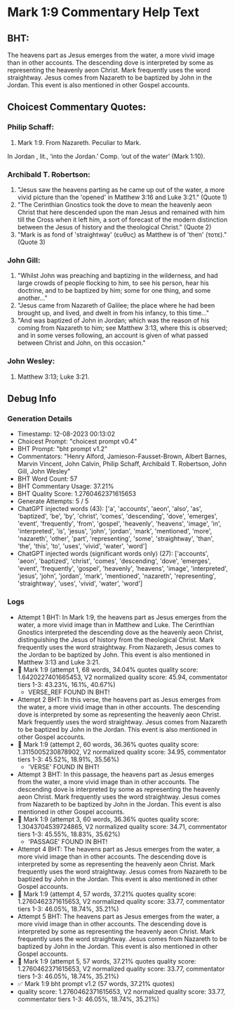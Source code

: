 # Mark 1:9 Commentary Help Text

## BHT:
The heavens part as Jesus emerges from the water, a more vivid image than in other accounts. The descending dove is interpreted by some as representing the heavenly aeon Christ. Mark frequently uses the word straightway. Jesus comes from Nazareth to be baptized by John in the Jordan. This event is also mentioned in other Gospel accounts.

## Choicest Commentary Quotes:
### Philip Schaff:
1. Mark 1:9. From Nazareth. Peculiar to Mark.
	
 In Jordan , lit., ‘into the Jordan.’ Comp. ‘out of the water’ (Mark 1:10).
	


### Archibald T. Robertson:
1. "Jesus saw the heavens parting as he came up out of the water, a more vivid picture than the 'opened' in Matthew 3:16 and Luke 3:21." (Quote 1)
2. "The Cerinthian Gnostics took the dove to mean the heavenly aeon Christ that here descended upon the man Jesus and remained with him till the Cross when it left him, a sort of forecast of the modern distinction between the Jesus of history and the theological Christ." (Quote 2)
3. "Mark is as fond of 'straightway' (ευθυς) as Matthew is of 'then' (τοτε)." (Quote 3)

### John Gill:
1. "Whilst John was preaching and baptizing in the wilderness, and had large crowds of people flocking to him, to see his person, hear his doctrine, and to be baptized by him; some for one thing, and some another..."
2. "Jesus came from Nazareth of Galilee; the place where he had been brought up, and lived, and dwelt in from his infancy, to this time..."
3. "And was baptized of John in Jordan; which was the reason of his coming from Nazareth to him; see Matthew 3:13, where this is observed; and in some verses following, an account is given of what passed between Christ and John, on this occasion."

### John Wesley:
1.  Matthew 3:13; Luke 3:21.



## Debug Info
### Generation Details
- Timestamp: 12-08-2023 00:13:02
- Choicest Prompt: "choicest prompt v0.4"
- BHT Prompt: "bht prompt v1.2"
- Commentators: "Henry Alford, Jamieson-Fausset-Brown, Albert Barnes, Marvin Vincent, John Calvin, Philip Schaff, Archibald T. Robertson, John Gill, John Wesley"
- BHT Word Count: 57
- BHT Commentary Usage: 37.21%
- BHT Quality Score: 1.2760462371615653
- Generate Attempts: 5 / 5
- ChatGPT injected words (43):
	['a', 'accounts', 'aeon', 'also', 'as', 'baptized', 'be', 'by', 'christ', 'comes', 'descending', 'dove', 'emerges', 'event', 'frequently', 'from', 'gospel', 'heavenly', 'heavens', 'image', 'in', 'interpreted', 'is', 'jesus', 'john', 'jordan', 'mark', 'mentioned', 'more', 'nazareth', 'other', 'part', 'representing', 'some', 'straightway', 'than', 'the', 'this', 'to', 'uses', 'vivid', 'water', 'word']
- ChatGPT injected words (significant words only) (27):
	['accounts', 'aeon', 'baptized', 'christ', 'comes', 'descending', 'dove', 'emerges', 'event', 'frequently', 'gospel', 'heavenly', 'heavens', 'image', 'interpreted', 'jesus', 'john', 'jordan', 'mark', 'mentioned', 'nazareth', 'representing', 'straightway', 'uses', 'vivid', 'water', 'word']

### Logs
- Attempt 1 BHT: In Mark 1:9, the heavens part as Jesus emerges from the water, a more vivid image than in Matthew and Luke. The Cerinthian Gnostics interpreted the descending dove as the heavenly aeon Christ, distinguishing the Jesus of history from the theological Christ. Mark frequently uses the word straightway. From Nazareth, Jesus comes to the Jordan to be baptized by John. This event is also mentioned in Matthew 3:13 and Luke 3:21.
- 🔄 Mark 1:9 (attempt 1, 68 words, 34.04% quotes quality score: 1.6420227401665453, V2 normalized quality score: 45.94, commentator tiers 1-3: 43.23%, 16.1%, 40.67%) 
	- VERSE_REF FOUND IN BHT!
- Attempt 2 BHT: In this verse, the heavens part as Jesus emerges from the water, a more vivid image than in other accounts. The descending dove is interpreted by some as representing the heavenly aeon Christ. Mark frequently uses the word straightway. Jesus comes from Nazareth to be baptized by John in the Jordan. This event is also mentioned in other Gospel accounts.
- 🔄 Mark 1:9 (attempt 2, 60 words, 36.36% quotes quality score: 1.3115005230878902, V2 normalized quality score: 34.95, commentator tiers 1-3: 45.52%, 18.91%, 35.56%) 
	- 'VERSE' FOUND IN BHT!
- Attempt 3 BHT: In this passage, the heavens part as Jesus emerges from the water, a more vivid image than in other accounts. The descending dove is interpreted by some as representing the heavenly aeon Christ. Mark frequently uses the word straightway. Jesus comes from Nazareth to be baptized by John in the Jordan. This event is also mentioned in other Gospel accounts.
- 🔄 Mark 1:9 (attempt 3, 60 words, 36.36% quotes quality score: 1.3043704539724865, V2 normalized quality score: 34.71, commentator tiers 1-3: 45.55%, 18.83%, 35.62%) 
	- 'PASSAGE' FOUND IN BHT!
- Attempt 4 BHT: The heavens part as Jesus emerges from the water, a more vivid image than in other accounts. The descending dove is interpreted by some as representing the heavenly aeon Christ. Mark frequently uses the word straightway. Jesus comes from Nazareth to be baptized by John in the Jordan. This event is also mentioned in other Gospel accounts.
- 🔄 Mark 1:9 (attempt 4, 57 words, 37.21% quotes quality score: 1.2760462371615653, V2 normalized quality score: 33.77, commentator tiers 1-3: 46.05%, 18.74%, 35.21%)
- Attempt 5 BHT: The heavens part as Jesus emerges from the water, a more vivid image than in other accounts. The descending dove is interpreted by some as representing the heavenly aeon Christ. Mark frequently uses the word straightway. Jesus comes from Nazareth to be baptized by John in the Jordan. This event is also mentioned in other Gospel accounts.
- 🔄 Mark 1:9 (attempt 5, 57 words, 37.21% quotes quality score: 1.2760462371615653, V2 normalized quality score: 33.77, commentator tiers 1-3: 46.05%, 18.74%, 35.21%)
- ✅ Mark 1:9 bht prompt v1.2 (57 words, 37.21% quotes)
- quality score: 1.2760462371615653, V2 normalized quality score: 33.77, commentator tiers 1-3: 46.05%, 18.74%, 35.21%)